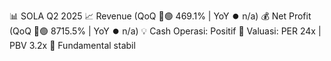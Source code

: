 📊 SOLA Q2 2025
📈 Revenue (QoQ 🔼🟢 469.1% | YoY ⏺️ n/a)
💰 Net Profit (QoQ 🔼🟢 8715.5% | YoY ⏺️ n/a)
💡 Cash Operasi: Positif
🧮 Valuasi: PER 24x | PBV 3.2x
🧱 Fundamental stabil
